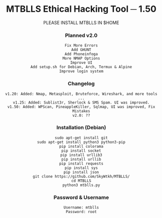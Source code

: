 <div align="center">
  <h1>MTBLLS Ethical Hacking Tool ─ 1.50</h1>
  PLEASE INSTALL MTBLLS IN $HOME
  
<h3>Planned v2.0</h3>
  
```
Fix More Errors
Add GHUNT
Add Phoneinfoga
More NMAP Options
Improve UI
Add setup.sh for Debian, Arch, Termux & Alpine
Improve login system
```
  
  <h3>Changelog</h3>
  
```
v1.20: Added: Nmap, Metasploit, Bruteforce, Wireshark, and more tools ...
v1.25: Added: Sublist3r, Sherlock & SMS Spam. UI was improved.
v1.50: Added: WPScan, PineappleKiller, Sqlmap, UI was improved, Fix Mistakes
v2.0: ??
```
  <h3>Installation (Debian)</h3>

```
sudo apt-get install git
sudo apt-get install python3 python3-pip
pip install colorama
pip install socket
pip install urllib3
pip install urllib
pip install requests
pip install sys
pip install json
git clone https://github.com/SkyWtkh/MTBLLS/
cd MTBLLS
python3 mtblls.py
```

  <h3>Password & Username</h3>
  
```
Username: mtblls
Password: root
```

